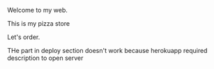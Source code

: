 Welcome to my web.

This is my pizza store

Let's order.

THe part in deploy section doesn't work because herokuapp required description to open server
